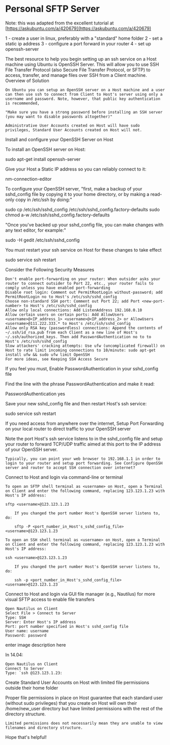 # Personal SFTP Server

Note: this was adapted from the excellent tutorial at [https://askubuntu.com/a/420679](https://askubuntu.com/a/420679)

1 - create a user in linux, preferably with a "standard" home folder
2 - set a static ip address
3 - configure a port forward in your router
4 - set up openssh-server

The best resource to help you begin setting up an ssh service on a Host machine using Ubuntu is OpenSSH Server. This will allow you to use SSH File Transfer Protocol (also Secure File Transfer Protocol, or SFTP) to access, transfer, and manage files over SSH from a Client machine.
Overview of Solution

    On Ubuntu you can setup an OpenSSH server on a Host machine and a user can then use ssh to connect from Client to Host's server using only a username and password. Note, however, that public key authentication is recommended,

    "Make sure you have a strong password before installing an SSH server (you may want to disable passwords altogether)"

    Administrative User Accounts created on Host will have sudo privileges, Standard User Accounts created on Host will not.

Install and configure your OpenSSH Server on Host

To install an OpenSSH server on Host:

sudo apt-get install openssh-server

Give your Host a Static IP address so you can reliably connect to it:

nm-connection-editor

To configure your OpenSSH server, "first, make a backup of your sshd_config file by copying it to your home directory, or by making a read-only copy in /etc/ssh by doing:"

sudo cp /etc/ssh/sshd_config /etc/ssh/sshd_config.factory-defaults
sudo chmod a-w /etc/ssh/sshd_config.factory-defaults

"Once you've backed up your sshd_config file, you can make changes with any text editor, for example:"

sudo -H gedit /etc/ssh/sshd_config

You must restart your ssh service on Host for these changes to take effect

sudo service ssh restart

Consider the Following Security Measures

    Don't enable port-forwarding on your router: When outsider asks your router to connect outsider to Port 22, etc., your router fails to comply unless you have enabled port-forwarding
    Disable root login: Comment out PermitRootLogin without-password; add PermitRootLogin no to Host's /etc/ssh/sshd_config
    Choose non-standard SSH port: Comment out Port 22; add Port <new-port-number> to Host's /etc/ssh/sshd_config
    Allow only local connections: Add ListenAddress 192.168.0.10
    Allow certain users on certain ports: Add AllowUsers <username>@<IP_address_1> <username>@<IP_address_2> or AllowUsers <username>@111.222.333.* to Host's /etc/ssh/sshd_config
    Allow only RSA key (passwordless) connections: Append the contents of ~/.ssh/id_rsa.pub from each Client as a new line of Host's ~/.ssh/authorized_keys. Then add PasswordAuthentication no to to Host's /etc/ssh/sshd_config
    Slow attackers' cracking attempts: Use ufw (uncomplicated firewall) on Host to rate limit incoming connections to 10/minute: sudo apt-get install ufw && sudo ufw limit OpenSSH
    For more ideas, see Keeping SSH Access Secure

If you feel you must, Enable PasswordAuthentication in your sshd_config file

Find the line with the phrase PasswordAuthentication and make it read:

PasswordAuthentication yes

Save your new sshd_config file and then restart Host's ssh service:

sudo service ssh restart

If you need access from anywhere over the internet, Setup Port Forwarding on your local router to direct traffic to your OpenSSH server

Note the port Host's ssh service listens to in the sshd_config file and setup your router to forward TCP/UDP traffic aimed at this port to the IP address of your OpenSSH server.

    Typically, you can point your web browser to 192.168.1.1 in order to login to your router and setup port forwarding. See Configure OpenSSH server and router to accept SSH connection over internet?

Connect to Host and login via command-line or terminal

    To open an SFTP shell terminal as <username> on Host, open a Terminal on Client and enter the following command, replacing 123.123.1.23 with Host's IP address:

    sftp <username>@123.123.1.23

        If you changed the port number Host's OpenSSH server listens to, do:

        sftp -P <port_number_in_Host's_sshd_config_file> <username>@123.123.1.23

    To open an SSH shell terminal as <username> on Host, open a Terminal on Client and enter the following command, replacing 123.123.1.23 with Host's IP address:

    ssh <username>@123.123.1.23

        If you changed the port number Host's OpenSSH server listens to, do:

        ssh -p <port_number_in_Host's_sshd_config_file> <username>@123.123.1.23

Connect to Host and login via GUI file manager (e.g., Nautilus) for more visual SFTP access to enable file transfers

    Open Nautilus on Client
    Select File > Connect to Server
    Type: SSH
    Server: Enter Host's IP address
    Port: port number specified in Host's sshd_config file
    User name: username
    Password: password

enter image description here

In 14.04:

    Open Nautilus on Client
    Connect to Server
    Type: `ssh @123.123.1.23:

Create Standard User Accounts on Host with limited file permissions outside their home folder

Proper file permissions in place on Host guarantee that each standard user (without sudo privileges) that you create on Host will own their /home/new_user directory but have limited permissions with the rest of the directory structure.

    Limited permissions does not necessarily mean they are unable to view filenames and directory structure.

Hope that's helpful!
